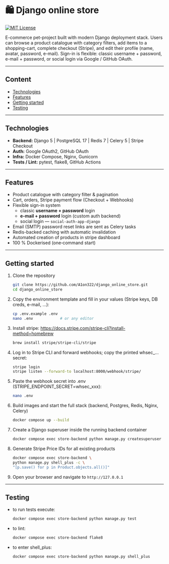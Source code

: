 # 🛍️ Django online store

[![MIT License](https://img.shields.io/badge/License-MIT-green.svg)](LICENSE)

E-commerce pet-project built with modern Django deployment stack. Users can browse a product catalogue with 
category filters, add items to a shopping-cart, complete checkout (Stripe), and edit their profile 
(name, avatar, password, e-mail). Sign-in is flexible: classic username + password, e-mail + password, or social login 
via Google / GitHub OAuth.

---

## Content
- [Technologies](#technologies)
- [Features](#features)
- [Getting started](#getting-started)
- [Testing](#testing)


---
## Technologies

* **Backend:** Django 5 | PostgreSQL 17 | Redis 7 | Celery 5 | Stripe Checkout  
* **Auth:** Google OAuth2, GitHub OAuth  
* **Infra:** Docker Compose, Nginx, Gunicorn  
* **Tests / Lint:** pytest, flake8, GitHub Actions

---

## Features
- Product catalogue with category filter & pagination
- Cart, orders, Stripe payment flow (Checkout + Webhooks)
- Flexible sign-in system  
  - classic **username + password** login  
  - **e-mail + password** login (custom auth backend)  
  - social login — `social-auth-app-django`
- Email (SMTP) password reset links are sent as Celery tasks
- Redis-backed caching with automatic invalidation
- Automated creation of products in stripe dashboard
- 100 % Dockerised (one‐command start)

---

## Getting started

1. Clone the repository  
   ```sh
   git clone https://github.com/A1on322/django_online_store.git
   cd django_online_store
    ```

2. Copy the environment template and fill in your values (Stripe keys, DB creds, e-mail, …):
    ```sh
    cp .env.example .env
    nano .env            # or any editor
    ```

3. Install stripe:
    https://docs.stripe.com/stripe-cli?install-method=homebrew
    ```sh
    brew install stripe/stripe-cli/stripe
    ```

4. Log in to Stripe CLI and forward webhooks; copy the printed whsec_… secret:
    ```sh
    stripe login
    stripe listen --forward-to localhost:8000/webhook/stripe/
    ```

5. Paste the webhook secret into .env (STRIPE_ENDPOINT_SECRET=whsec_xxx):
    ```sh
    nano .env
    ```

6. Build images and start the full stack (backend, Postgres, Redis, Nginx, Celery)
    ```sh
    docker compose up --build 
    ```

7. Create a Django superuser inside the running backend container
    ```sh
    docker compose exec store-backend python manage.py createsuperuser
    ```

8. Generate Stripe Price IDs for all existing products
    ```sh
    docker compose exec store-backend \
    python manage.py shell_plus -c \
    "[p.save() for p in Product.objects.all()]"
    ```
9. Open your browser and navigate to `http://127.0.0.1`
---

## Testing

- to run tests execute:
    ```sh
    docker compose exec store-backend python manage.py test
    ```
- to lint:
    ```sh
    docker compose exec store-backend flake8
    ```
- to enter shell_plus:
    ```sh
    docker compose exec store-backend python manage.py shell_plus
    ```



